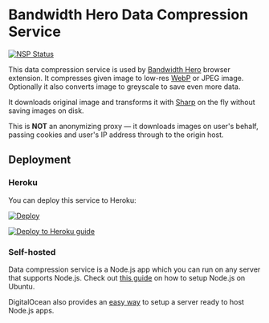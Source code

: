 # Bandwidth Hero Data Compression Service

[![NSP Status](https://nodesecurity.io/orgs/bandwidth-hero/projects/1f035cf0-00f2-43db-9bc0-8e39adb24642/badge)](https://nodesecurity.io/orgs/bandwidth-hero/projects/1f035cf0-00f2-43db-9bc0-8e39adb24642)

This data compression service is used by
[Bandwidth Hero](https://github.com/ayastreb/bandwidth-hero) browser extension. It compresses given
image to low-res [WebP](https://developers.google.com/speed/webp/) or JPEG image. Optionally it also
converts image to greyscale to save even more data.

It downloads original image and transforms it with [Sharp](https://github.com/lovell/sharp) on the
fly without saving images on disk.

This is **NOT** an anonymizing proxy &mdash; it downloads images on user's behalf, passing cookies
and user's IP address through to the origin host.

## Deployment

### Heroku

You can deploy this service to Heroku:

[![Deploy](https://www.herokucdn.com/deploy/button.svg)](https://heroku.com/deploy?template=https://github.com/nateRiver111/bandwidth-hero-proxy-webp)

[![Deploy to Heroku guide](http://img.youtube.com/vi/y3tkYEXAics/0.jpg)](http://www.youtube.com/watch?v=y3tkYEXAics)

### Self-hosted

Data compression service is a Node.js app which you can run on any server that supports Node.js.
Check out
[this guide](https://www.digitalocean.com/community/tutorials/how-to-set-up-a-node-js-application-for-production-on-ubuntu-16-04)
on how to setup Node.js on Ubuntu.

DigitalOcean also provides an
[easy way](https://www.digitalocean.com/products/one-click-apps/node-js/) to setup a server ready to
host Node.js apps.

